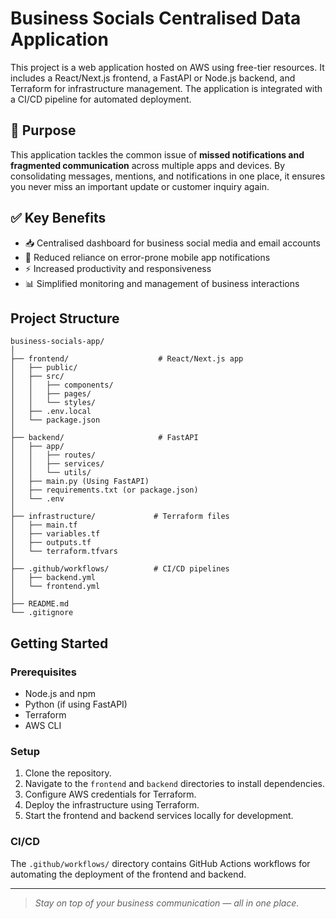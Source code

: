 # Business Socials Centralised Data Application

This project is a web application hosted on AWS using free-tier resources. It includes a React/Next.js frontend, a FastAPI or Node.js backend, and Terraform for infrastructure management. The application is integrated with a CI/CD pipeline for automated deployment.

## 🎯 Purpose

This application tackles the common issue of **missed notifications and fragmented communication** across multiple apps and devices. By consolidating messages, mentions, and notifications in one place, it ensures you never miss an important update or customer inquiry again.

## ✅ Key Benefits

- 📥 Centralised dashboard for business social media and email accounts  
- 🚫 Reduced reliance on error-prone mobile app notifications  
- ⚡ Increased productivity and responsiveness  
- 📊 Simplified monitoring and management of business interactions

## Project Structure

```
business-socials-app/
│
├── frontend/                    # React/Next.js app
│   ├── public/
│   ├── src/
│   │   ├── components/
│   │   ├── pages/
│   │   └── styles/
│   ├── .env.local
│   └── package.json
│
├── backend/                     # FastAPI
│   ├── app/
│   │   ├── routes/
│   │   ├── services/
│   │   └── utils/
│   ├── main.py (Using FastAPI)
│   ├── requirements.txt (or package.json)
│   └── .env
│
├── infrastructure/             # Terraform files
│   ├── main.tf
│   ├── variables.tf
│   ├── outputs.tf
│   └── terraform.tfvars
│
├── .github/workflows/          # CI/CD pipelines
│   ├── backend.yml
│   └── frontend.yml
│
├── README.md
└── .gitignore
```

## Getting Started

### Prerequisites
- Node.js and npm
- Python (if using FastAPI)
- Terraform
- AWS CLI

### Setup
1. Clone the repository.
2. Navigate to the `frontend` and `backend` directories to install dependencies.
3. Configure AWS credentials for Terraform.
4. Deploy the infrastructure using Terraform.
5. Start the frontend and backend services locally for development.

### CI/CD
The `.github/workflows/` directory contains GitHub Actions workflows for automating the deployment of the frontend and backend.

---

> _Stay on top of your business communication — all in one place._

